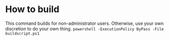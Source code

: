 # How to build
This command builds for non-administrator users. Otherwise, use your own discretion to do your own thing.
`powershell -ExecutionPolicy ByPass -File buildscript.ps1`